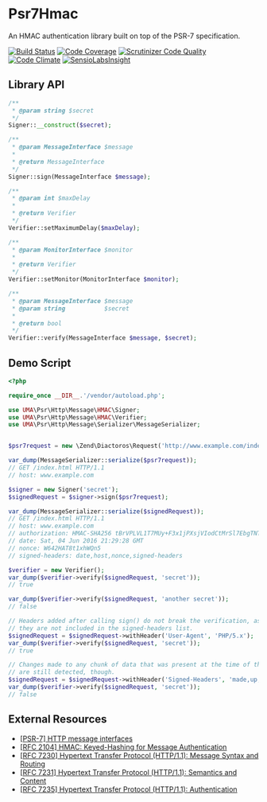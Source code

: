 # Psr7Hmac

An HMAC authentication library built on top of the PSR-7 specification.

[![Build Status](https://travis-ci.org/1ma/Psr7Hmac.svg?branch=master)](https://travis-ci.org/1ma/Psr7Hmac) [![Code Coverage](https://scrutinizer-ci.com/g/1ma/Psr7Hmac/badges/coverage.png?b=master)](https://scrutinizer-ci.com/g/1ma/Psr7Hmac/?branch=master) [![Scrutinizer Code Quality](https://scrutinizer-ci.com/g/1ma/Psr7Hmac/badges/quality-score.png?b=master)](https://scrutinizer-ci.com/g/1ma/Psr7Hmac/?branch=master) [![Code Climate](https://codeclimate.com/github/1ma/Psr7Hmac/badges/gpa.svg)](https://codeclimate.com/github/1ma/Psr7Hmac) [![SensioLabsInsight](https://insight.sensiolabs.com/projects/8c7c772a-5819-426d-bef9-eb9f2b4a3102/mini.png)](https://insight.sensiolabs.com/projects/8c7c772a-5819-426d-bef9-eb9f2b4a3102)


## Library API

```php
/**
 * @param string $secret
 */
Signer::__construct($secret);

/**
 * @param MessageInterface $message
 *
 * @return MessageInterface
 */
Signer::sign(MessageInterface $message);

/**
 * @param int $maxDelay
 *
 * @return Verifier
 */
Verifier::setMaximumDelay($maxDelay);

/**
 * @param MonitorInterface $monitor
 *
 * @return Verifier
 */
Verifier::setMonitor(MonitorInterface $monitor);

/**
 * @param MessageInterface $message
 * @param string           $secret
 *
 * @return bool
 */
Verifier::verify(MessageInterface $message, $secret);
```


## Demo Script

```php
<?php

require_once __DIR__.'/vendor/autoload.php';

use UMA\Psr\Http\Message\HMAC\Signer;
use UMA\Psr\Http\Message\HMAC\Verifier;
use UMA\Psr\Http\Message\Serializer\MessageSerializer;


$psr7request = new \Zend\Diactoros\Request('http://www.example.com/index.html', 'GET');

var_dump(MessageSerializer::serialize($psr7request));
// GET /index.html HTTP/1.1
// host: www.example.com

$signer = new Signer('secret');
$signedRequest = $signer->sign($psr7request);

var_dump(MessageSerializer::serialize($signedRequest));
// GET /index.html HTTP/1.1
// host: www.example.com
// authorization: HMAC-SHA256 tBrVPLVL1T7MUy+F3x1jPXsjVIodCtMrSl7EbgTNTGk=
// date: Sat, 04 Jun 2016 21:29:28 GMT
// nonce: W642HAT8t1xhWQn5
// signed-headers: date,host,nonce,signed-headers

$verifier = new Verifier();
var_dump($verifier->verify($signedRequest, 'secret'));
// true

var_dump($verifier->verify($signedRequest, 'another secret'));
// false

// Headers added after calling sign() do not break the verification, as
// they are not included in the signed-headers list.
$signedRequest = $signedRequest->withHeader('User-Agent', 'PHP/5.x');
var_dump($verifier->verify($signedRequest, 'secret'));
// true

// Changes made to any chunk of data that was present at the time of the signature
// are still detected, though.
$signedRequest = $signedRequest->withHeader('Signed-Headers', 'made,up,list');
var_dump($verifier->verify($signedRequest, 'secret'));
// false
```


## External Resources

* [[PSR-7] HTTP message interfaces](http://www.php-fig.org/psr/psr-7/)
* [[RFC 2104] HMAC: Keyed-Hashing for Message Authentication](http://tools.ietf.org/html/rfc2104)
* [[RFC 7230] Hypertext Transfer Protocol (HTTP/1.1): Message Syntax and Routing](http://tools.ietf.org/html/rfc7230)
* [[RFC 7231] Hypertext Transfer Protocol (HTTP/1.1): Semantics and Content](http://tools.ietf.org/html/rfc7231)
* [[RFC 7235] Hypertext Transfer Protocol (HTTP/1.1): Authentication](http://tools.ietf.org/html/rfc7235)
